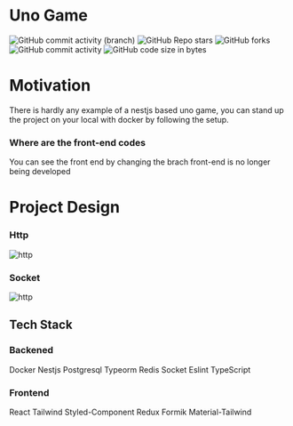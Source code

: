 # Uno Game
![GitHub commit activity (branch)](https://img.shields.io/github/commit-activity/m/recepkefelii/uno-online/version-1) ![GitHub Repo stars](https://img.shields.io/github/stars/recepkefelii/uno-online?logo=github) ![GitHub forks](https://img.shields.io/github/forks/recepkefelii/uno-online?logo=github) ![GitHub commit activity](https://img.shields.io/github/commit-activity/y/recepkefelii/uno-online?label=commits&logo=github) ![GitHub code size in bytes](https://img.shields.io/github/languages/code-size/recepkefelii/uno-online?logo=github)


# Motivation
There is hardly any example of a nestjs based uno game, you can stand up the project on your local with docker by following the setup.

### Where are the front-end codes
You can see the front end by changing the brach
front-end is no longer being developed

# Project Design

### Http
![http](https://github.com/recepkefelii/uno-online/blob/version-1/assets/http.png)

### Socket
 ![http](https://github.com/recepkefelii/uno-online/blob/version-1/assets/socket.png)
  
## Tech Stack

### Backened
 Docker  Nestjs
 Postgresql
 Typeorm
 Redis
 Socket
 Eslint
 TypeScript

### Frontend
React
Tailwind
Styled-Component
Redux
Formik
Material-Tailwind






